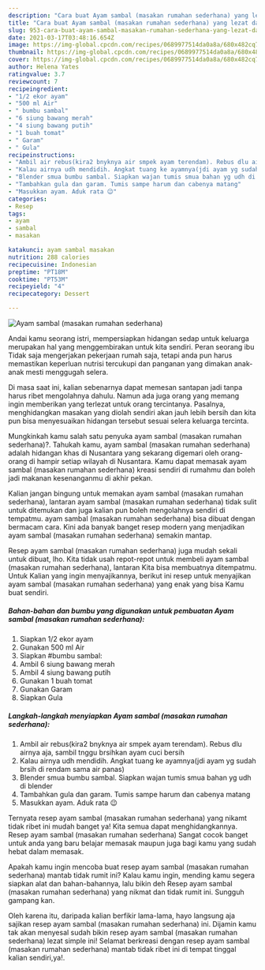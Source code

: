 ```yaml
---
description: "Cara buat Ayam sambal (masakan rumahan sederhana) yang lezat dan Mudah Dibuat"
title: "Cara buat Ayam sambal (masakan rumahan sederhana) yang lezat dan Mudah Dibuat"
slug: 953-cara-buat-ayam-sambal-masakan-rumahan-sederhana-yang-lezat-dan-mudah-dibuat
date: 2021-03-17T03:48:16.654Z
image: https://img-global.cpcdn.com/recipes/0689977514da0a8a/680x482cq70/ayam-sambal-masakan-rumahan-sederhana-foto-resep-utama.jpg
thumbnail: https://img-global.cpcdn.com/recipes/0689977514da0a8a/680x482cq70/ayam-sambal-masakan-rumahan-sederhana-foto-resep-utama.jpg
cover: https://img-global.cpcdn.com/recipes/0689977514da0a8a/680x482cq70/ayam-sambal-masakan-rumahan-sederhana-foto-resep-utama.jpg
author: Helena Yates
ratingvalue: 3.7
reviewcount: 7
recipeingredient:
- "1/2 ekor ayam"
- "500 ml Air"
- " bumbu sambal"
- "6 siung bawang merah"
- "4 siung bawang putih"
- "1 buah tomat"
- " Garam"
- " Gula"
recipeinstructions:
- "Ambil air rebus(kira2 bnyknya air smpek ayam terendam). Rebus dlu airnya aja, sambil tnggu brsihkan ayam cuci bersih"
- "Kalau airnya udh mendidih. Angkat tuang ke ayamnya(jdi ayam yg sudah brsih di rendam sama air panas)"
- "Blender smua bumbu sambal. Siapkan wajan tumis smua bahan yg udh di blender"
- "Tambahkan gula dan garam. Tumis sampe harum dan cabenya matang"
- "Masukkan ayam. Aduk rata 😉"
categories:
- Resep
tags:
- ayam
- sambal
- masakan

katakunci: ayam sambal masakan 
nutrition: 288 calories
recipecuisine: Indonesian
preptime: "PT18M"
cooktime: "PT53M"
recipeyield: "4"
recipecategory: Dessert

---
```



![Ayam sambal (masakan rumahan sederhana)](https://img-global.cpcdn.com/recipes/0689977514da0a8a/680x482cq70/ayam-sambal-masakan-rumahan-sederhana-foto-resep-utama.jpg)

Andai kamu seorang istri, mempersiapkan hidangan sedap untuk keluarga merupakan hal yang menggembirakan untuk kita sendiri. Peran seorang ibu Tidak saja mengerjakan pekerjaan rumah saja, tetapi anda pun harus memastikan keperluan nutrisi tercukupi dan panganan yang dimakan anak-anak mesti menggugah selera.

Di masa  saat ini, kalian sebenarnya dapat memesan santapan jadi tanpa harus ribet mengolahnya dahulu. Namun ada juga orang yang memang ingin memberikan yang terlezat untuk orang tercintanya. Pasalnya, menghidangkan masakan yang diolah sendiri akan jauh lebih bersih dan kita pun bisa menyesuaikan hidangan tersebut sesuai selera keluarga tercinta. 



Mungkinkah kamu salah satu penyuka ayam sambal (masakan rumahan sederhana)?. Tahukah kamu, ayam sambal (masakan rumahan sederhana) adalah hidangan khas di Nusantara yang sekarang digemari oleh orang-orang di hampir setiap wilayah di Nusantara. Kamu dapat memasak ayam sambal (masakan rumahan sederhana) kreasi sendiri di rumahmu dan boleh jadi makanan kesenanganmu di akhir pekan.

Kalian jangan bingung untuk memakan ayam sambal (masakan rumahan sederhana), lantaran ayam sambal (masakan rumahan sederhana) tidak sulit untuk ditemukan dan juga kalian pun boleh mengolahnya sendiri di tempatmu. ayam sambal (masakan rumahan sederhana) bisa dibuat dengan bermacam cara. Kini ada banyak banget resep modern yang menjadikan ayam sambal (masakan rumahan sederhana) semakin mantap.

Resep ayam sambal (masakan rumahan sederhana) juga mudah sekali untuk dibuat, lho. Kita tidak usah repot-repot untuk membeli ayam sambal (masakan rumahan sederhana), lantaran Kita bisa membuatnya ditempatmu. Untuk Kalian yang ingin menyajikannya, berikut ini resep untuk menyajikan ayam sambal (masakan rumahan sederhana) yang enak yang bisa Kamu buat sendiri.

<!--inarticleads1-->

##### Bahan-bahan dan bumbu yang digunakan untuk pembuatan Ayam sambal (masakan rumahan sederhana):

1. Siapkan 1/2 ekor ayam
1. Gunakan 500 ml Air
1. Siapkan  #bumbu sambal:
1. Ambil 6 siung bawang merah
1. Ambil 4 siung bawang putih
1. Gunakan 1 buah tomat
1. Gunakan  Garam
1. Siapkan  Gula




<!--inarticleads2-->

##### Langkah-langkah menyiapkan Ayam sambal (masakan rumahan sederhana):

1. Ambil air rebus(kira2 bnyknya air smpek ayam terendam). Rebus dlu airnya aja, sambil tnggu brsihkan ayam cuci bersih
1. Kalau airnya udh mendidih. Angkat tuang ke ayamnya(jdi ayam yg sudah brsih di rendam sama air panas)
1. Blender smua bumbu sambal. Siapkan wajan tumis smua bahan yg udh di blender
1. Tambahkan gula dan garam. Tumis sampe harum dan cabenya matang
1. Masukkan ayam. Aduk rata 😉




Ternyata resep ayam sambal (masakan rumahan sederhana) yang nikamt tidak ribet ini mudah banget ya! Kita semua dapat menghidangkannya. Resep ayam sambal (masakan rumahan sederhana) Sangat cocok banget untuk anda yang baru belajar memasak maupun juga bagi kamu yang sudah hebat dalam memasak.

Apakah kamu ingin mencoba buat resep ayam sambal (masakan rumahan sederhana) mantab tidak rumit ini? Kalau kamu ingin, mending kamu segera siapkan alat dan bahan-bahannya, lalu bikin deh Resep ayam sambal (masakan rumahan sederhana) yang nikmat dan tidak rumit ini. Sungguh gampang kan. 

Oleh karena itu, daripada kalian berfikir lama-lama, hayo langsung aja sajikan resep ayam sambal (masakan rumahan sederhana) ini. Dijamin kamu tak akan menyesal sudah bikin resep ayam sambal (masakan rumahan sederhana) lezat simple ini! Selamat berkreasi dengan resep ayam sambal (masakan rumahan sederhana) mantab tidak ribet ini di tempat tinggal kalian sendiri,ya!.

